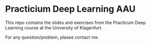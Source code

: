 # Practicium Deep Learning AAU

This repo contains the slides and exercises from the Practicum Deep Learning course at the University of Klagenfurt.

For any question/problem, please contact me.
